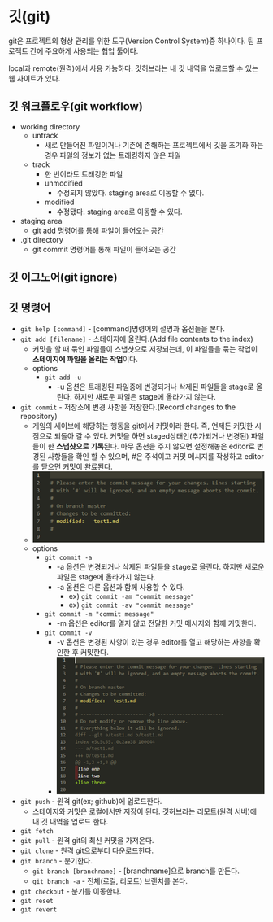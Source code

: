 # 깃(git)

git은 프로젝트의 형상 관리를 위한 도구(Version Control System)중 하나이다.
팀 프로젝트 간에 주요하게 사용되는 협업 툴이다.

local과 remote(원격)에서 사용 가능하다.
깃허브라는 내 깃 내역을 업로드할 수 있는 웹 사이트가 있다.

## 깃 워크플로우(git workflow)

- working directory
  - untrack
    - 새로 만들어진 파일이거나 기존에 존해하는 프로젝트에서 깃을 초기화 하는 경우 파일의 정보가 없는 트래킹하지 않은 파일
  - track
    - 한 번이라도 트래킹한 파일
    - unmodified
      - 수정되지 않았다. staging area로 이동할 수 없다.
    - modified
      - 수정됐다. staging area로 이동할 수 있다.
- staging area
  - git add 명령어를 통해 파일이 들어오는 공간
- .git directory
  - git commit 명령어를 통해 파일이 들어오는 공간

## 깃 이그노어(git ignore)

## 깃 명령어

- `git help [command]` - [command]명령어의 설명과 옵션들을 본다.
- `git add [filename]` - 스테이지에 올린다.(Add file contents to the index)
  - 커밋을 할 때 묶인 파일들이 스냅샷으로 저장되는데, 이 파일들을 묶는 작업이 **스테이지에 파일을 올리는 작업**이다.
  - options
    - `git add -u`
      - -u 옵션은 트래킹된 파일중에 변경되거나 삭제된 파일들을 stage로 올린다. 하지만 새로운 파일은 stage에 올라가지 않는다.
- `git commit` - 저장소에 변경 사항을 저장한다.(Record changes to the repository)
  - 게임의 세이브에 해당하는 행동을 git에서 커밋이라 한다. 즉, 언제든 커밋한 시점으로 되돌아 갈 수 있다. 커밋을 하면 staged상태인(추가되거나 변경된) 파일들이 한 **스냅샷으로 기록**된다. 아무 옵션을 주지 않으면 설정해놓은 editor로 변경된 사항들을 확인 할 수 있으며, #은 주석이고 커밋 메시지를 작성하고 editor를 닫으면 커밋이 완료된다.
  - ![git-commit](./img/git-commit.png)
  - options
    - `git commit -a`
      - -a 옵션은 변경되거나 삭제된 파일들을 stage로 올린다. 하지만 새로운 파일은 stage에 올라가지 않는다.
      - -a 옵션은 다른 옵션과 함께 사용할 수 있다.
        - ex) `git commit -am "commit message"`
        - ex) `git commit -av "commit message"`
    - `git commit -m "commit message"`
      - -m 옵션은 editor를 열지 않고 전달한 커밋 메시지와 함께 커밋한다.
    - `git commit -v`
      - -v 옵션은 변경된 사항이 있는 경우 editor를 열고 해당하는 사항을 확인한 후 커밋한다.
      - ![git-commit-v](./img/git-commit-v.png)
- `git push` - 원격 git(ex; github)에 업로드한다.
  - 스테이지와 커밋은 로컬에서만 저장이 된다. 깃허브라는 리모트(원격 서버)에 내 깃 내역을 업로드 한다.
- `git fetch`
- `git pull` - 원격 git의 최신 커밋을 가져온다.
- `git clone` - 원격 git으로부터 다운로드한다.
- `git branch` - 분기한다.
  - `git branch [branchname]` - [branchname]으로 branch를 만든다.
  - `git branch -a` - 전체(로컬, 리모트) 브랜치를 본다.
- `git checkout` - 분기를 이동한다.
- `git reset`
- `git revert`
